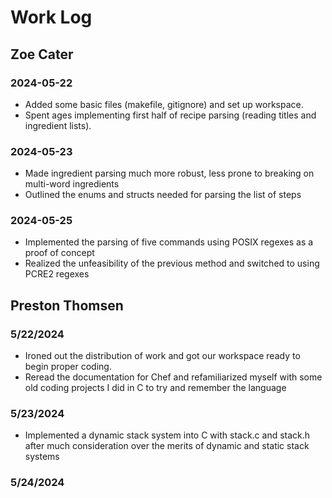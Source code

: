 # Work Log

## Zoe Cater

### 2024-05-22

- Added some basic files (makefile, gitignore) and set up workspace.
- Spent ages implementing first half of recipe parsing (reading titles and ingredient lists).

### 2024-05-23

- Made ingredient parsing much more robust, less prone to breaking on multi-word ingredients
- Outlined the enums and structs needed for parsing the list of steps

### 2024-05-25

- Implemented the parsing of five commands using POSIX regexes as a proof of concept
- Realized the unfeasibility of the previous method and switched to using PCRE2 regexes


## Preston Thomsen

### 5/22/2024

- Ironed out the distribution of work and got our workspace ready to begin proper coding.
- Reread the documentation for Chef and refamiliarized myself with some old coding projects I did in C to try and remember the language

### 5/23/2024

- Implemented a dynamic stack system into C with stack.c and stack.h after much consideration over the merits of dynamic and static stack systems

### 5/24/2024
